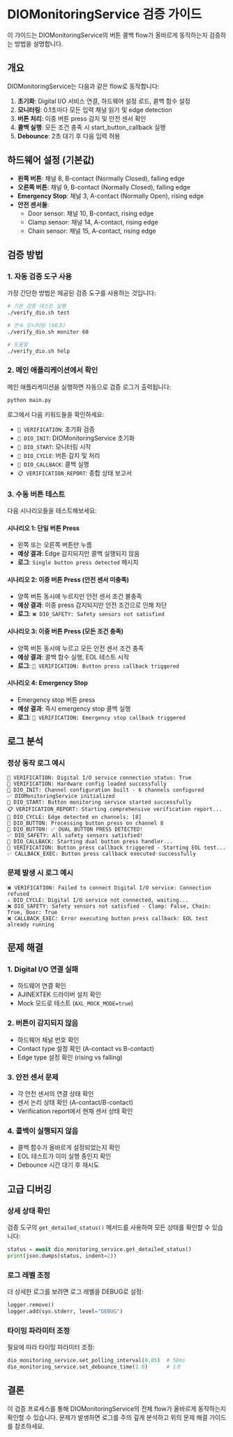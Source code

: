 # DIOMonitoringService 검증 가이드

이 가이드는 DIOMonitoringService의 버튼 콜백 flow가 올바르게 동작하는지 검증하는 방법을 설명합니다.

## 개요

DIOMonitoringService는 다음과 같은 flow로 동작합니다:

1. **초기화**: Digital I/O 서비스 연결, 하드웨어 설정 로드, 콜백 함수 설정
2. **모니터링**: 0.1초마다 모든 입력 채널 읽기 및 edge detection
3. **버튼 처리**: 이중 버튼 press 감지 및 안전 센서 확인
4. **콜백 실행**: 모든 조건 충족 시 start_button_callback 실행
5. **Debounce**: 2초 대기 후 다음 입력 허용

## 하드웨어 설정 (기본값)

- **왼쪽 버튼**: 채널 8, B-contact (Normally Closed), falling edge
- **오른쪽 버튼**: 채널 9, B-contact (Normally Closed), falling edge
- **Emergency Stop**: 채널 3, A-contact (Normally Open), rising edge
- **안전 센서들**:
  - Door sensor: 채널 10, B-contact, rising edge
  - Clamp sensor: 채널 14, A-contact, rising edge
  - Chain sensor: 채널 15, A-contact, rising edge

## 검증 방법

### 1. 자동 검증 도구 사용

가장 간단한 방법은 제공된 검증 도구를 사용하는 것입니다:

```bash
# 기본 검증 테스트 실행
./verify_dio.sh test

# 연속 모니터링 (60초)
./verify_dio.sh monitor 60

# 도움말
./verify_dio.sh help
```

### 2. 메인 애플리케이션에서 확인

메인 애플리케이션을 실행하면 자동으로 검증 로그가 출력됩니다:

```bash
python main.py
```

로그에서 다음 키워드들을 확인하세요:

- `🔧 VERIFICATION`: 초기화 검증
- `🔧 DIO_INIT`: DIOMonitoringService 초기화
- `🔧 DIO_START`: 모니터링 시작
- `🎯 DIO_CYCLE`: 버튼 감지 및 처리
- `🚀 DIO_CALLBACK`: 콜백 실행
- `📋 VERIFICATION_REPORT`: 종합 상태 보고서

### 3. 수동 버튼 테스트

다음 시나리오들을 테스트해보세요:

#### 시나리오 1: 단일 버튼 Press
- 왼쪽 또는 오른쪽 버튼만 누름
- **예상 결과**: Edge 감지되지만 콜백 실행되지 않음
- **로그**: `Single button press detected` 메시지

#### 시나리오 2: 이중 버튼 Press (안전 센서 미충족)
- 양쪽 버튼 동시에 누르지만 안전 센서 조건 불충족
- **예상 결과**: 이중 press 감지되지만 안전 조건으로 인해 차단
- **로그**: `❌ DIO_SAFETY: Safety sensors not satisfied`

#### 시나리오 3: 이중 버튼 Press (모든 조건 충족)
- 양쪽 버튼 동시에 누르고 모든 안전 센서 조건 충족
- **예상 결과**: 콜백 함수 실행, EOL 테스트 시작
- **로그**: `🎯 VERIFICATION: Button press callback triggered`

#### 시나리오 4: Emergency Stop
- Emergency stop 버튼 press
- **예상 결과**: 즉시 emergency stop 콜백 실행
- **로그**: `🚨 VERIFICATION: Emergency stop callback triggered`

## 로그 분석

### 정상 동작 로그 예시

```
🔧 VERIFICATION: Digital I/O service connection status: True
🔧 VERIFICATION: Hardware config loaded successfully
🔧 DIO_INIT: Channel configuration built - 6 channels configured
✅ DIOMonitoringService initialized
🔧 DIO_START: Button monitoring service started successfully
📋 VERIFICATION_REPORT: Starting comprehensive verification report...
🎯 DIO_CYCLE: Edge detected on channels: [8]
🎯 DIO_BUTTON: Processing button press on channel 8
🎯 DIO_BUTTON: ✅ DUAL BUTTON PRESS DETECTED!
✅ DIO_SAFETY: All safety sensors satisfied!
🚀 DIO_CALLBACK: Starting dual button press handler...
🎯 VERIFICATION: Button press callback triggered - Starting EOL test...
✅ CALLBACK_EXEC: Button press callback executed successfully
```

### 문제 발생 시 로그 예시

```
❌ VERIFICATION: Failed to connect Digital I/O service: Connection refused
⚠️ DIO_CYCLE: Digital I/O service not connected, waiting...
❌ DIO_SAFETY: Safety sensors not satisfied - Clamp: False, Chain: True, Door: True
❌ CALLBACK_EXEC: Error executing button press callback: EOL test already running
```

## 문제 해결

### 1. Digital I/O 연결 실패
- 하드웨어 연결 확인
- AJINEXTEK 드라이버 설치 확인
- Mock 모드로 테스트 (`AXL_MOCK_MODE=true`)

### 2. 버튼이 감지되지 않음
- 하드웨어 채널 번호 확인
- Contact type 설정 확인 (A-contact vs B-contact)
- Edge type 설정 확인 (rising vs falling)

### 3. 안전 센서 문제
- 각 안전 센서의 연결 상태 확인
- 센서 논리 상태 확인 (A-contact/B-contact)
- Verification report에서 현재 센서 상태 확인

### 4. 콜백이 실행되지 않음
- 콜백 함수가 올바르게 설정되었는지 확인
- EOL 테스트가 이미 실행 중인지 확인
- Debounce 시간 대기 후 재시도

## 고급 디버깅

### 상세 상태 확인

검증 도구의 `get_detailed_status()` 메서드를 사용하여 모든 상태를 확인할 수 있습니다:

```python
status = await dio_monitoring_service.get_detailed_status()
print(json.dumps(status, indent=2))
```

### 로그 레벨 조정

더 상세한 로그를 보려면 로그 레벨을 DEBUG로 설정:

```python
logger.remove()
logger.add(sys.stderr, level="DEBUG")
```

### 타이밍 파라미터 조정

필요에 따라 타이밍 파라미터 조정:

```python
dio_monitoring_service.set_polling_interval(0.05)  # 50ms
dio_monitoring_service.set_debounce_time(1.0)      # 1초
```

## 결론

이 검증 프로세스를 통해 DIOMonitoringService의 전체 flow가 올바르게 동작하는지 확인할 수 있습니다. 문제가 발생하면 로그를 주의 깊게 분석하고 위의 문제 해결 가이드를 참조하세요.
